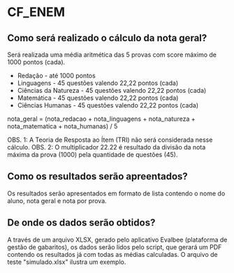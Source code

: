 # CF_ENEM

## Como será realizado o cálculo da nota geral?

Será realizada uma média aritmética das 5 provas com score máximo de 1000 pontos (cada).

- Redação - até 1000 pontos
- Linguagens - 45 questões valendo 22,22 pontos (cada)
- Ciências da Natureza - 45 questões valendo 22,22 pontos (cada)
- Matemática - 45 questões valendo 22,22 pontos (cada)
- Ciências Humanas - 45 questões valendo 22,22 pontos (cada)

nota_geral = (nota_redacao + nota_linguagens + nota_natureza + nota_matematica + nota_humanas) / 5

OBS. 1: A Teoria de Resposta ao Ítem (TRI) não será considerada nesse cálculo.
OBS. 2: O multiplicador 22.22 é resultado da divisão da nota máxima da prova (1000) pela quantidade de questões (45).

## Como os resultados serão apreentados?

Os resultados serão apresentados em formato de lista contendo o nome do aluno, nota geral e nota por prova.

## De onde os dados serão obtidos?

A través de um arquivo XLSX, gerado pelo aplicativo Evalbee (plataforma de gestão de gabaritos), os dados serão lidos pelo script, que gerará um PDF contendo os resultados já com todas as médias calculadas. O arquivo de teste "simulado.xlsx" ilustra um exemplo.
